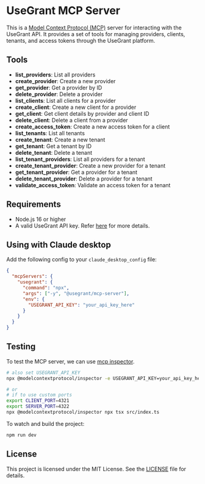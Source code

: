 # UseGrant MCP Server

This is a [Model Context Protocol (MCP)](https://modelcontextprotocol.io/introduction) server for interacting with the UseGrant API. It provides a set of tools for managing providers, clients, tenants, and access tokens through the UseGrant platform.

## Tools

- **list_providers**: List all providers
- **create_provider**: Create a new provider
- **get_provider**: Get a provider by ID
- **delete_provider**: Delete a provider
- **list_clients**: List all clients for a provider
- **create_client**: Create a new client for a provider
- **get_client**: Get client details by provider and client ID
- **delete_client**: Delete a client from a provider
- **create_access_token**: Create a new access token for a client
- **list_tenants**: List all tenants
- **create_tenant**: Create a new tenant
- **get_tenant**: Get a tenant by ID
- **delete_tenant**: Delete a tenant
- **list_tenant_providers**: List all providers for a tenant
- **create_tenant_provider**: Create a new provider for a tenant
- **get_tenant_provider**: Get a provider for a tenant
- **delete_tenant_provider**: Delete a provider for a tenant
- **validate_access_token**: Validate an access token for a tenant

## Requirements

- Node.js 16 or higher
- A valid UseGrant API key. Refer [here](https://usegrant.dev/docs/authentication) for more details.

## Using with Claude desktop

Add the following config to your `claude_desktop_config` file:

```json
{
  "mcpServers": {
    "usegrant": {
      "command": "npx",
      "args": ["-y", "@usegrant/mcp-server"],
      "env": {
        "USEGRANT_API_KEY": "your_api_key_here"
      }
    }
  }
}
```

## Testing

To test the MCP server, we can use [mcp inspector](https://github.com/modelcontextprotocol/inspector).

```bash
# also set USEGRANT_API_KEY
npx @modelcontextprotocol/inspector -e USEGRANT_API_KEY=your_api_key_here npx tsx src/index.ts

# or
# if to use custom ports
export CLIENT_PORT=4321
export SERVER_PORT=4322
npx @modelcontextprotocol/inspector npx tsx src/index.ts
```

To watch and build the project:

```bash
npm run dev
```

## License

This project is licensed under the MIT License. See the [LICENSE](./LICENSE) file for details.
